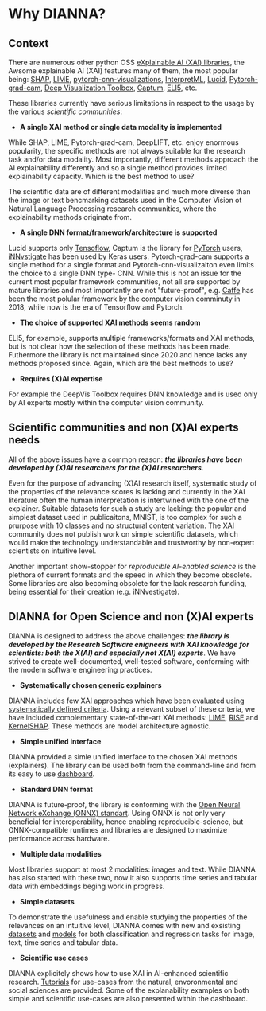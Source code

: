 <!-- this file contains the Statement of Need for JOSS -->

# Why DIANNA?

## Context

There are numerous other python OSS [eXplainable AI (XAI) libraries](https://github.com/wangyongjie-ntu/Awesome-explainable-AI#python-librariessort-in-alphabeta-order), the Awsome explainable AI (XAI) features many of them, the most popular being:
[SHAP](https://github.com/slundberg/shap),
[LIME](https://github.com/marcotcr/lime),
[pytorch-cnn-visualizations](https://github.com/utkuozbulak/pytorch-cnn-visualizations),
[InterpretML](https://github.com/interpretml/interpret),
[Lucid](https://github.com/tensorflow/lucid),
[Pytorch-grad-cam](https://github.com/jacobgil/pytorch-grad-cam),
[Deep Visualization Toolbox](https://github.com/yosinski/deep-visualization-toolbox),
[Captum](https://github.com/pytorch/captum),
[ELI5](https://github.com/TeamHG-Memex/eli5), etc.

These libraries currently have serious limitations in respect to the usage by the various *scientific communities*:

* **A single XAI method or single data modality is implemented**

While SHAP, LIME, Pytorch-grad-cam, DeepLIFT, etc. enjoy enormous popularity, the specific methods are not always suitable for the research task and/or data modality. Most importantly, different methods approach the AI explainability differently and so a single method provides limited explainability capacity. Which is the best method to use? 

The scientific data are of different modalities and much more diverse than the image or text bencmarking datasets used in the Computer Vision ot Natural Language Processing research communities, where the explainability methods originate from. 

* **A single DNN format/framework/architecture is supported**

Lucid supports only [Tensoflow](https://www.tensorflow.org/), Captum is the library for [PyTorch](https://pytorch.org/) users, [iNNvstigate](https://github.com/albermax/innvestigate) has been used by Keras users. Pytorch-grad-cam supports a single method for a single format and Pytorch-cnn-visualizaiton even limits the choice to a single DNN type- CNN. While this is not an issue for the current most popular framework communities, not all are supported by mature libraries and most importantly are not "future-proof", e.g. [Caffe](https://caffe.berkeleyvision.org/) has been the most polular framework by the computer vision comminuty in 2018, while now is the era of Tensorflow and Pytorch.  

* **The choice of supported XAI methods seems random**

ELI5, for example, supports multiple frameworks/formats and XAI methods, but is not clear how the selection of these methods has been made. Futhermore the library is not maintained since 2020 and hence lacks any methods proposed since. Again, which are the best methods to use?

* **Requires (X)AI expertise**
  
For example the DeepVis Toolbox requires DNN knowledge and is used only by AI experts mostly within the computer vision community. 

## Scientific communities and non (X)AI experts needs

All of the above issues have a common reason: **_the libraries have been developed by (X)AI researchers for the (X)AI researchers_**.
 
Even for the purpose of advancing (X)AI research itself, systematic study of the properties of the relevance scores is lacking and currently in the XAI literature often the human interpretation is intertwined with the one of the explainer. Suitable datasets for such a study are lacking: the popular and simplest dataset used in publicaitons,  MNIST, is too complex for such a prurpose with 10 classes and no structural content variation. The XAI community does not publish work on simple scientific datasets, which would make the technology understandable and trustworthy by non-expert scientists on intuitive level. 

Another important show-stopper for *reproducible AI-enabled science* is the plethora of current formats and the speed in which they become obsolete. Some libraries are also becoming obsolete for the lack research funding, being essential for their creation (e.g. iNNvestigate).


## DIANNA for Open Science and non (X)AI experts

DIANNA is designed to address the above challenges: **_the library is developed by the Research Software enigneers with XAI knowledge for scientists: both the X(AI) and especially not X(AI) experts_**. We have strived to create well-documented, well-tested software, conforming with the modern software engineering practices.

 
*	**Systematically chosen generic explainers**

DIANNA includes few XAI approaches which have been evaluated using [systematically defined criteria](https://arxiv.org/ftp/arxiv/papers/1912/1912.05100.pdf). Using a relevant subset of these criteria, we have included complementary state-of-the-art XAI methods: [LIME](https://www.kdd.org/kdd2016/papers/files/rfp0573-ribeiroA.pdf), [RISE](http://bmvc2018.org/contents/papers/1064.pdf) and [KernelSHAP](https://proceedings.neurips.cc/paper/2017/file/8a20a8621978632d76c43dfd28b67767-Paper.pdf). These methods are model architecture agnostic.

* **Simple unified interface**
  
DIANNA provided a simle unified interface to the chosen XAI methods (explainers). The library can be used both from the command-line and from its easy to use [dashboard](https://github.com/dianna-ai/dianna/tree/main?tab=readme-ov-file#dashboard).

*	**Standard DNN format**

DIANNA is future-proof, the library is conforming with the [Open Neural Network eXchange (ONNX) standart](https://onnx.ai/). Using ONNX is not only very beneficial for interoperability, hence enabling reproducible-science, but ONNX-compatible runtimes and libraries are designed to maximize performance across hardware. 

* **Multiple data modalities** 

Most libraries support at most 2 modalities: images and text. While DIANNA has also started with these two, now it also supports time series and tabular data with embeddings beging work in progress. 

*	**Simple datasets**

To demonstrate the usefulness and enable studying the properties of the relevances on an intuitive level, DIANNA comes with new and exsisting [datasets](https://github.com/dianna-ai/dianna/tree/main?tab=readme-ov-file#datasets) and [models](https://github.com/dianna-ai/dianna/tree/main?tab=readme-ov-file#onnx-models) for both classification and regression tasks for image, text, time series and tabular data.

* **Scientific use cases** 

DIANNA explicitely shows how to use XAI in AI-enhanced scientific research. [Tutorials](https://github.com/dianna-ai/dianna/tree/main?tab=readme-ov-file#tutorials) for use-cases from the natural, envoronmental and social sciences are provided. Some of the explanability examples on both simple and scientific use-cases are also presented within the dashboard.

